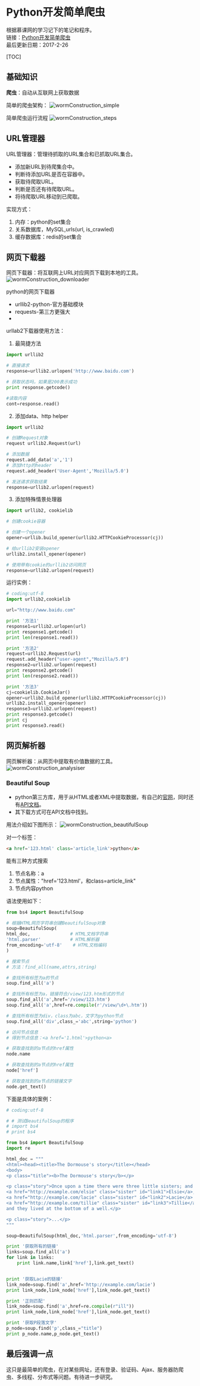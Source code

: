 # Python开发简单爬虫
根据慕课网的学习记下的笔记和程序。  
链接：[Python开发简单爬虫](http://www.imooc.com/learn/563)  
最后更新日期：2017-2-26

[TOC]

## 基础知识
**爬虫**：自动从互联网上获取数据

简单的爬虫架构：
![wormConstruction_simple](https://raw.githubusercontent.com/ZBayes/pic4markdown/master/wormConstruction_simple.png)

简单爬虫运行流程
![wormConstruction_steps](https://raw.githubusercontent.com/ZBayes/pic4markdown/master/wormConstruction_steps.png)

## URL管理器
URL管理器：管理待抓取的URL集合和已抓取URL集合。
- 添加新URL到待爬集合中。
- 判断待添加URL是否在容器中。
- 获取待爬取URL。
- 判断是否还有待爬取URL。
- 将待爬取URL移动到已爬取。

实现方式：
1. 内存：python的set集合
2. 关系数据库，MySQL,urls(url, is_crawled)
3. 缓存数据库：redis的set集合

## 网页下载器
网页下载器：将互联网上URL对应网页下载到本地的工具。
![wormConstruction_downloader](https://raw.githubusercontent.com/ZBayes/pic4markdown/master/wormConstruction_downloader.png)

python的网页下载器
- urllib2-python-官方基础模块
- requests-第三方更强大
- 
urllab2下载器使用方法：

1. 最简捷方法
```python
import urllib2

# 直接请求
response=urllib2.urlopen('http://www.baidu.com')

# 获取状态吗，如果是200表示成功
print response.getcode()

#读取内容
cont=response.read()
```
2. 添加data、http helper
```python
import urllib2

# 创建Request对象
request urllib2.Request(url)

# 添加数据
request.add_data('a','1')
# 添加http的header
request.add_header('User-Agent','Mozilla/5.0')

# 发送请求获取结果
response=urllib2.urlopen(request)
```
3. 添加特殊情景处理器
```python
import urllib2, cookielib

# 创建cookie容器

# 创建一个opener
opener=urllib.build_opener(urllib2.HTTPCookieProcessor(cj))

# 给urllib2安装opener
urllib2.install_opener(opener)

# 使用带有cookie的urllib2访问网页
response=urllib2.urlopen(request)
```

运行实例：
```python
# coding:utf-8
import urllib2,cookielib

url="http://www.baidu.com"

print '方法1'
response1=urllib2.urlopen(url)
print response1.getcode()
print len(response1.read())

print '方法2'
request=urllib2.Request(url)
request.add_header("user-agent","Mozilla/5.0")
response2=urllib2.urlopen(request)
print response2.getcode()
print len(response2.read())

print '方法3'
cj=cookielib.CookieJar()
opener=urllib2.build_opener(urllib2.HTTPCookieProcessor(cj))
urllib2.install_opener(opener)
response3=urllib2.urlopen(request)
print response3.getcode()
print cj
print response3.read()
```
## 网页解析器
网页解析器：从网页中提取有价值数据的工具。
![wormConstruction_analysiser](https://raw.githubusercontent.com/ZBayes/pic4markdown/master/wormConstruction_analysiser.png)

### Beautiful Soup
- python第三方库，用于从HTML或者XML中提取数据，有自己的[官网](https://www.crummy.com/software/BeautifulSoup/)，同时还有[API文档](https://www.crummy.com/software/BeautifulSoup/bs4/doc/index.zh.html)。
- 其下载方式可在API文档中找到。

用法介绍如下图所示：
![wormConstruction_beautifulSoup](https://raw.githubusercontent.com/ZBayes/pic4markdown/master/wormConstruction_beautifulSoup.png)

对一个标签：
```html
<a href='123.html' class='article_link'>python</a>
```

能有三种方式搜索
1. 节点名称：a
2. 节点属性："href='123.html'，和class=article_link"
3. 节点内容python

语法使用如下：
```python
from bs4 import BeautifulSoup

# 根据HTML网页字符串创建BeautifulSoup对象
soup=BeautifulSoup(
html_doc,               # HTML文档字符串
'html.parser'           # HTML解析器
from_encoding='utf-8'    # HTML文档编码
)

# 搜索节点
# 方法：find_all(name,attrs,string)

# 查找所有标签为a的节点
soup.find_all('a')

# 查找所有标签为a，链接符合/view/123.htm形式的节点
soup.find_all('a',href='/view/123.htm')
soup.find_all('a',href=re.compile(r'/view/\d+\.htm'))

# 查找所有标签为div，class为abc，文字为python节点
soup.find_all('div',class_='abc',string='python')

# 访问节点信息
# 得到节点信息：<a href='1.html'>python<a>

# 获取查找到的a节点的href属性
node.name

# 获取查找到的a节点的href属性
node['href']

# 获取查找到的a节点的链接文字
node.get_text()
```

下面是具体的案例：
```python
# coding:utf-8

# # 测试BeautifulSoup的程序
# import bs4
# print bs4

from bs4 import BeautifulSoup
import re

html_doc = """
<html><head><title>The Dormouse's story</title></head>
<body>
<p class="title"><b>The Dormouse's story</b></p>

<p class="story">Once upon a time there were three little sisters; and their names were
<a href="http://example.com/elsie" class="sister" id="link1">Elsie</a>,
<a href="http://example.com/lacie" class="sister" id="link2">Lacie</a> and
<a href="http://example.com/tillie" class="sister" id="link3">Tillie</a>;
and they lived at the bottom of a well.</p>

<p class="story">...</p>
"""

soup=BeautifulSoup(html_doc,'html.parser',from_encoding='utf-8')

print '获取所有的链接'
links=soup.find_all('a')
for link in links:
    print link.name,link['href'],link.get_text()


print '获取Lacie的链接'
link_node=soup.find('a',href='http://example.com/lacie')
print link_node,link_node['href'],link_node.get_text()

print '正则匹配'
link_node=soup.find('a',href=re.compile(r"ill"))
print link_node,link_node['href'],link_node.get_text()

print '获取P段落文字'
p_node=soup.find('p',class_="title")
print p_node.name,p_node.get_text()
```

## 最后强调一点
这只是最简单的爬虫，在对某些网址，还有登录、验证码、Ajax、服务器防爬虫、多线程、分布式等问题。有待进一步研究。